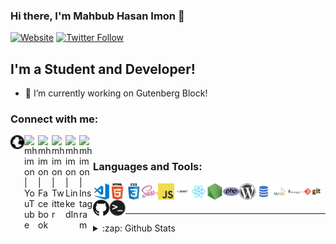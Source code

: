 ### Hi there, I'm Mahbub Hasan Imon 👋

[![Website](https://img.shields.io/website?label=ultraDevs.com&style=for-the-badge&url=https://ultraDevs.com)](https://ultraDevs.com)
[![Twitter Follow](https://img.shields.io/twitter/follow/mh_imon?color=1DA1F2&logo=twitter&style=for-the-badge)](https://twitter.com/intent/follow?original_referer=https%3A%2F%2Fgithub.com%2Fmhimon&screen_name=mhimon)

## I'm a Student and Developer!

- 🔭 I’m currently working on Gutenberg Block!

### Connect with me:

[<img align="left" alt="ultraDevs.com" width="22px" src="https://raw.githubusercontent.com/iconic/open-iconic/master/svg/globe.svg" />][website]
[<img align="left" alt="mhimon | YouTube" width="22px" src="https://cdn.jsdelivr.net/npm/simple-icons@v3/icons/youtube.svg" />][youtube]
[<img align="left" alt="mhimon | Facebook" width="22px" src="https://cdn.jsdelivr.net/npm/simple-icons@v3/icons/facebook.svg" />][facebook]
[<img align="left" alt="mhimon | Twitter" width="22px" src="https://cdn.jsdelivr.net/npm/simple-icons@v3/icons/twitter.svg" />][twitter]
[<img align="left" alt="mhimon | LinkedIn" width="22px" src="https://cdn.jsdelivr.net/npm/simple-icons@v3/icons/linkedin.svg" />][linkedin]
[<img align="left" alt="mhimon | Instagram" width="22px" src="https://cdn.jsdelivr.net/npm/simple-icons@v3/icons/instagram.svg" />][instagram]

<br />

### Languages and Tools:

<img align="left" alt="Visual Studio Code" width="26px" src="https://raw.githubusercontent.com/github/explore/80688e429a7d4ef2fca1e82350fe8e3517d3494d/topics/visual-studio-code/visual-studio-code.png" />
<img align="left" alt="HTML5" width="26px" src="https://raw.githubusercontent.com/github/explore/80688e429a7d4ef2fca1e82350fe8e3517d3494d/topics/html/html.png" />
<img align="left" alt="CSS3" width="26px" src="https://raw.githubusercontent.com/github/explore/80688e429a7d4ef2fca1e82350fe8e3517d3494d/topics/css/css.png" />
<img align="left" alt="Sass" width="26px" src="https://raw.githubusercontent.com/github/explore/80688e429a7d4ef2fca1e82350fe8e3517d3494d/topics/sass/sass.png" />
<img align="left" alt="JavaScript" width="26px" src="https://raw.githubusercontent.com/github/explore/80688e429a7d4ef2fca1e82350fe8e3517d3494d/topics/javascript/javascript.png" />
<img align="left" alt="jQuery" width="26px" src="https://raw.githubusercontent.com/github/explore/80688e429a7d4ef2fca1e82350fe8e3517d3494d/topics/jquery/jquery.png" />
<img align="left" alt="React" width="26px" src="https://raw.githubusercontent.com/github/explore/80688e429a7d4ef2fca1e82350fe8e3517d3494d/topics/react/react.png" />

<img align="left" alt="Node.js" width="26px" src="https://raw.githubusercontent.com/github/explore/80688e429a7d4ef2fca1e82350fe8e3517d3494d/topics/nodejs/nodejs.png" />

<img align="left" alt="PHP" width="26px" src="https://raw.githubusercontent.com/github/explore/ccc16358ac4530c6a69b1b80c7223cd2744dea83/topics/php/php.png" />

<img align="left" alt="WordPress" width="26px" src="https://raw.githubusercontent.com/github/explore/80688e429a7d4ef2fca1e82350fe8e3517d3494d/topics/wordpress/wordpress.png" />

<img align="left" alt="SQL" width="26px" src="https://raw.githubusercontent.com/github/explore/80688e429a7d4ef2fca1e82350fe8e3517d3494d/topics/sql/sql.png" />
<img align="left" alt="MySQL" width="26px" src="https://raw.githubusercontent.com/github/explore/80688e429a7d4ef2fca1e82350fe8e3517d3494d/topics/mysql/mysql.png" />
<img align="left" alt="MongoDB" width="26px" src="https://raw.githubusercontent.com/github/explore/80688e429a7d4ef2fca1e82350fe8e3517d3494d/topics/mongodb/mongodb.png" />
<img align="left" alt="Git" width="26px" src="https://raw.githubusercontent.com/github/explore/80688e429a7d4ef2fca1e82350fe8e3517d3494d/topics/git/git.png" />
<img align="left" alt="GitHub" width="26px" src="https://raw.githubusercontent.com/github/explore/78df643247d429f6cc873026c0622819ad797942/topics/github/github.png" />
<img align="left" alt="Terminal" width="26px" src="https://raw.githubusercontent.com/github/explore/80688e429a7d4ef2fca1e82350fe8e3517d3494d/topics/terminal/terminal.png" />

<br />
<br />


---

<details>
  <summary>:zap: Github Stats</summary>

  <img align="left" alt="mhimon's Github Stats" src="https://github-readme-stats.codestackr.vercel.app/api?username=mhimon&show_icons=true&hide_border=true" />

</details>

[website]: https://ultraDevs.com
[facebook]: https://web.facebook.com/mhimon.74
[twitter]: https://twitter.com/mh_imon
[youtube]: https://www.youtube.com/channel/UCsQ8v18OXzKjf7BDXid2BAw?view_as=subscriber
[instagram]: https://www.instagram.com/mhimon.74
[linkedin]: https://www.linkedin.com/in/mhimon/